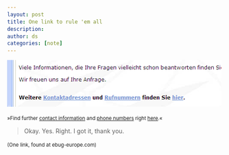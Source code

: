 ```yaml
---
layout: post
title: One link to rule 'em all
description:
author: ds
categories: [note]
---
```



![Kontakttelefonhier](/content/images/2015/02/kontakttelefonhier.png)

<small>»Find further [contact information](#) and [phone numbers](#) right [here](#).«</small>  

> Okay. Yes. Right. I got it, thank you.

<small>(One link, found at ebug-europe.com)</small>



